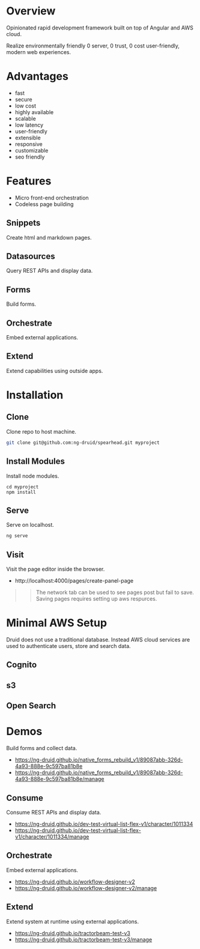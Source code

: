 # Overview

Opinionated rapid development framework built on top of Angular and AWS cloud.

Realize environmentally friendly 0 server, 0 trust, 0 cost user-friendly, modern web experiences.

# Advantages

* fast
* secure
* low cost
* highly available
* scalable
* low latency
* user-friendly
* extensible
* responsive
* customizable
* seo friendly

# Features

* Micro front-end orchestration
* Codeless page building

## Snippets

Create html and markdown pages.

## Datasources

Query REST APIs and display data.

## Forms

Build forms.

## Orchestrate

Embed external applications.

## Extend

Extend capabilities using outside apps.

# Installation

## Clone

Clone repo to host machine.

```bash
git clone git@github.com:ng-druid/spearhead.git myproject
```

## Install Modules

Install node modules.

```
cd myproject
npm install
```

## Serve

Serve on localhost.

```bash
ng serve
```

## Visit

Visit the page editor inside the browser.

* http://localhost:4000/pages/create-panel-page

>> The network tab can be used to see pages post but fail to save. Saving pages requires setting up aws respurces.

# Minimal AWS Setup

Druid does not use a traditional database. Instead AWS cloud services are used to authenticate users, store and search data.

## Cognito

## s3

## Open Search

# Demos

Build forms and collect data.

* https://ng-druid.github.io/native_forms_rebuild_v1/89087abb-326d-4a93-888e-9c597ba81b8e
* https://ng-druid.github.io/native_forms_rebuild_v1/89087abb-326d-4a93-888e-9c597ba81b8e/manage

## Consume

Consume REST APIs and display data.

* https://ng-druid.github.io/dev-test-virtual-list-flex-v1/character/1011334
* https://ng-druid.github.io/dev-test-virtual-list-flex-v1/character/1011334/manage

## Orchestrate

Embed external applications.

* https://ng-druid.github.io/workflow-designer-v2
* https://ng-druid.github.io/workflow-designer-v2/manage

## Extend

Extend system at runtime using external applications.

* https://ng-druid.github.io/tractorbeam-test-v3
* https://ng-druid.github.io/tractorbeam-test-v3/manage
